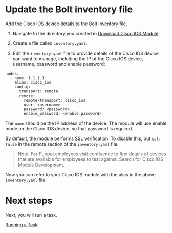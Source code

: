 # Update the Bolt inventory file

Add the Cisco IOS device details to the Bolt inventory file.

1. Navigate to the directory you created in [Download Cisco IOS Module](./../02-download-cisco-ios-module/README.md).

2. Create a file called `inventory.yaml`.

3. Edit the `inventory.yaml` file to provide details of the Cisco IOS device you want to manage, including the IP of the Cisco IOS device, username, password and enable password: 

```
nodes:
  - name: 1.1.1.1
    alias: cisco_ios
    config:
      transport: remote
      remote:
        remote-transport: cisco_ios
        user: <username>
        password: <password>
        enable_password: <enable password>
```

The `name` should be the IP address of the device. The module will use enable mode on the Cisco IOS device, so that password is required.

By default, the module performs SSL verification. To disable this, put `ssl: false` in the remote section of the `inventory.yaml` file. 

> Note: For Puppet employees visit confluence to find details of devices that are available for employees to test against. Search for Cisco IOS Module Development.

Now you can refer to your Cisco IOS module with the alias in the above `inventory.yaml` file.

# Next steps

Next, you will run a task.

[Running a Task](./../04-running-a-task/README.md)

